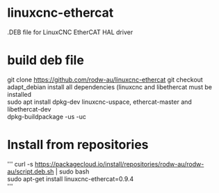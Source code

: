 # linuxcnc-ethercat
.DEB file for LinuxCNC EtherCAT HAL driver

# build deb file
git clone https://github.com/rodw-au/linuxcnc-ethercat
git checkout adapt_debian
install all dependencies (linuxcnc and libethercat must be installed<br>
sudo apt install dpkg-dev linuxcnc-uspace, ethercat-master and libethercat-dev<br>
dpkg-buildpackage -us -uc<br>

# Install from repositories
'''
curl -s https://packagecloud.io/install/repositories/rodw-au/rodw-au/script.deb.sh | sudo bash<br>
sudo apt-get install linuxcnc-ethercat=0.9.4<br>
''' 
